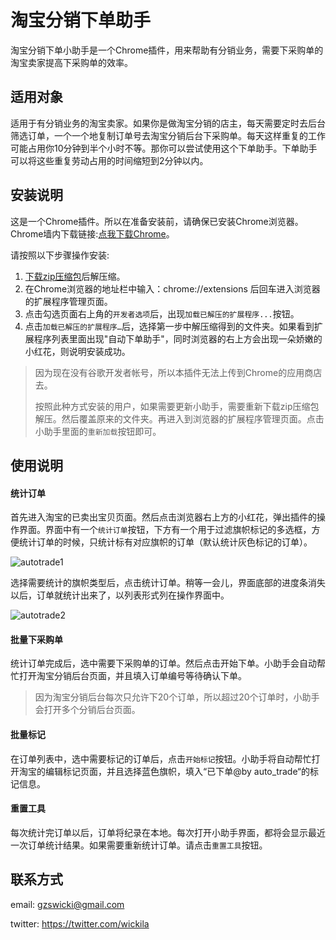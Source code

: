 # 淘宝分销下单助手

淘宝分销下单小助手是一个Chrome插件，用来帮助有分销业务，需要下采购单的淘宝卖家提高下采购单的效率。

## 适用对象

适用于有分销业务的淘宝卖家。如果你是做淘宝分销的店主，每天需要定时去后台筛选订单，一个一个地复制订单号去淘宝分销后台下采购单。每天这样重复的工作可能占用你10分钟到半个小时不等。那你可以尝试使用这个下单助手。下单助手可以将这些重复劳动占用的时间缩短到2分钟以内。

## 安装说明

这是一个Chrome插件。所以在准备安装前，请确保已安装Chrome浏览器。Chrome墙内下载链接:[点我下载Chrome](https://pan.baidu.com/s/1hsO8INy)。

请按照以下步骤操作安装:

1. [下载zip压缩包]([https://codeload.github.com/wickila/autotrade/zip/master)后解压缩。
2. 在Chrome浏览器的地址栏中输入：chrome://extensions 后回车进入浏览器的扩展程序管理页面。
3. 点击勾选页面右上角的`开发者选项`后，出现`加载已解压的扩展程序...`按钮。
4. 点击`加载已解压的扩展程序…`后，选择第一步中解压缩得到的文件夹。如果看到扩展程序列表里面出现"自动下单助手"，同时浏览器的右上方会出现一朵娇嫩的小红花，则说明安装成功。

> 因为现在没有谷歌开发者帐号，所以本插件无法上传到Chrome的应用商店去。
>
> 按照此种方式安装的用户，如果需要更新小助手，需要重新下载zip压缩包解压。然后覆盖原来的文件夹。再进入到浏览器的扩展程序管理页面。点击小助手里面的`重新加载`按钮即可。

## 使用说明

#### 统计订单

首先进入淘宝的已卖出宝贝页面。然后点击浏览器右上方的小红花，弹出插件的操作界面。界面中有一个`统计订单`按钮，下方有一个用于过滤旗帜标记的多选框，方便统计订单的时候，只统计标有对应旗帜的订单（默认统计灰色标记的订单）。

 ![autotrade1](http://odbyj3s2r.bkt.clouddn.com/autotrade1.png)

选择需要统计的旗帜类型后，点击统计订单。稍等一会儿，界面底部的进度条消失以后，订单就统计出来了，以列表形式列在操作界面中。

 ![autotrade2](http://odbyj3s2r.bkt.clouddn.com/autotrade2.png)

#### 批量下采购单

统计订单完成后，选中需要下采购单的订单。然后点击开始下单。小助手会自动帮忙打开淘宝分销后台页面，并且填入订单编号等待确认下单。

> 因为淘宝分销后台每次只允许下20个订单，所以超过20个订单时，小助手会打开多个分销后台页面。

####  批量标记

在订单列表中，选中需要标记的订单后，点击`开始标记`按钮。小助手将自动帮忙打开淘宝的编辑标记页面，并且选择蓝色旗帜，填入“已下单@by auto_trade“的标记信息。 

#### 重置工具

每次统计完订单以后，订单将纪录在本地。每次打开小助手界面，都将会显示最近一次订单统计结果。如果需要重新统计订单。请点击`重置工具`按钮。



## 联系方式

email: gzswicki@gmail.com

twitter: https://twitter.com/wickila